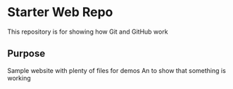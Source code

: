 # Starter Web Repo

This repository is for showing how Git and GitHub work

## Purpose

Sample website with plenty of files for demos
An to show that something is working
